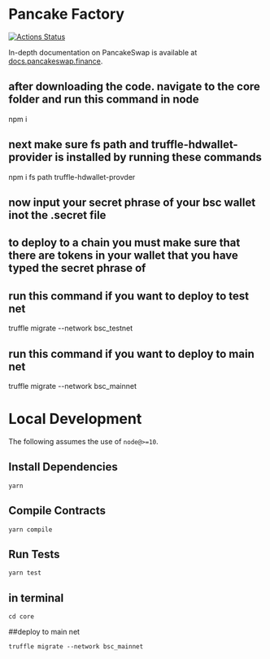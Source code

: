 # Pancake Factory

[![Actions Status](https://github.com/pancakeswap/pancake-swap-core/workflows/CI/badge.svg)](https://github.com/pancakeswap/pancake-swap-core/actions)

In-depth documentation on PancakeSwap is available at [docs.pancakeswap.finance](https://docs.pancakeswap.finance/).

## after downloading the code. navigate to the core folder and run this command in node

npm i

## next make sure fs path and truffle-hdwallet-provider is installed by running these commands

npm i fs path truffle-hdwallet-provder

## now input your secret phrase of your bsc wallet inot the .secret file

## to deploy to a chain you must make sure that there are tokens in your wallet that you have typed the secret phrase of

## run this command if you want to deploy to test net

truffle migrate --network bsc_testnet

## run this command if you want to deploy to main net

truffle migrate --network bsc_mainnet

# Local Development

The following assumes the use of `node@>=10`.

## Install Dependencies

`yarn`

## Compile Contracts

`yarn compile`

## Run Tests

`yarn test`
 
 ## in terminal
 
 `cd core`
 
 ##deploy to main net
 
 ` truffle migrate --network bsc_mainnet `
